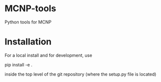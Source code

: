 # MCNP-tools
Python tools for MCNP

# Installation

For a local install and for development, use

  pip install -e .

inside the top level of the git repository (where the setup.py file is located)
